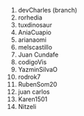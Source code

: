 1. devCharles (branch)
2. rorhedia
3. tuxdinosaur
4. AniaCuapio
5. arianaomi
6. melscastillo
7. Juan Cundafe
8. codigoVis
9. YazminSilvaO
10. rodrok7
11. RubenSom20
12. juan carlos
13. Karen1501 
14. Nitzeli 